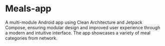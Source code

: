 # Meals-app
A multi-module Android app using Clean Architecture and Jetpack Compose, ensuring modular design and improved user experience through a modern and intuitive interface.
The app showcases a variety of meal categories from network.
